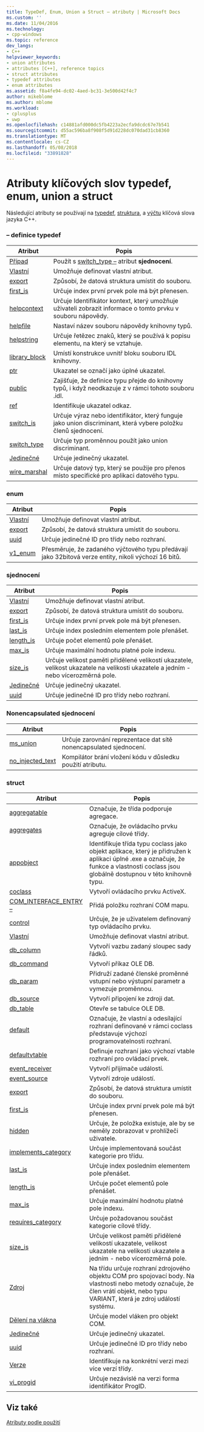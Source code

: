 ```yaml
---
title: TypeDef, Enum, Union a Struct – atributy | Microsoft Docs
ms.custom: ''
ms.date: 11/04/2016
ms.technology:
- cpp-windows
ms.topic: reference
dev_langs:
- C++
helpviewer_keywords:
- union attributes
- attributes [C++], reference topics
- struct attributes
- typedef attributes
- enum attributes
ms.assetid: f8a4fe94-dc02-4aed-bc31-3e500d42f4c7
author: mikeblome
ms.author: mblome
ms.workload:
- cplusplus
- uwp
ms.openlocfilehash: c14881afd000dc5fb4223a2ecfa9dcdc67e7b541
ms.sourcegitcommit: d55ac596ba8f908f5d91d228dc070dad31cb8360
ms.translationtype: MT
ms.contentlocale: cs-CZ
ms.lasthandoff: 05/08/2018
ms.locfileid: "33891828"
---
```

# <a name="typedef-enum-union-and-struct-attributes"></a>Atributy klíčových slov typedef, enum, union a struct
Následující atributy se používají na [typedef](http://msdn.microsoft.com/en-us/cc96cf26-ba93-4179-951e-695d1f5fdcf1), [struktura](../cpp/struct-cpp.md), a [výčtu](../cpp/enumerations-cpp.md) klíčová slova jazyka C++.  
  
### <a name="typedef"></a>– definice typedef  
  
|Atribut|Popis|  
|---------------|-----------------|  
|[Případ](../windows/case-cpp.md)|Použít s [switch_type –](../windows/switch-type.md) atribut **sjednocení**.|  
|[Vlastní](../windows/custom-cpp.md)|Umožňuje definovat vlastní atribut.|  
|[export](../windows/export.md)|Způsobí, že datová struktura umístit do souboru.|  
|[first_is](../windows/first-is.md)|Určuje index první prvek pole má být přenesen.|  
|[helpcontext](../windows/helpcontext.md)|Určuje Identifikátor kontext, který umožňuje uživateli zobrazit informace o tomto prvku v souboru nápovědy.|  
|[helpfile](../windows/helpfile.md)|Nastaví název souboru nápovědy knihovny typů.|  
|[helpstring](../windows/helpstring.md)|Určuje řetězec znaků, který se používá k popisu elementu, na který se vztahuje.|  
|[library_block](../windows/library-block.md)|Umístí konstrukce uvnitř bloku souboru IDL knihovny.|  
|[ptr](../windows/ptr.md)|Ukazatel se označí jako úplné ukazatel.|  
|[public](../windows/public-cpp-attributes.md)|Zajišťuje, že definice typu přejde do knihovny typů, i když neodkazuje z v rámci tohoto souboru .idl.|  
|[ref](../windows/ref-cpp.md)|Identifikuje ukazatel odkaz.|  
|[switch_is](../windows/switch-is.md)|Určuje výraz nebo identifikátor, který funguje jako union discriminant, která vybere položku členů sjednocení.|  
|[switch_type](../windows/switch-type.md)|Určuje typ proměnnou použít jako union discriminant.|  
|[Jedinečné](../windows/unique-cpp.md)|Určuje jedinečný ukazatel.|  
|[wire_marshal](../windows/wire-marshal.md)|Určuje datový typ, který se použije pro přenos místo specifické pro aplikaci datového typu.|  
  
### <a name="enum"></a>enum  
  
|Atribut|Popis|  
|---------------|-----------------|  
|[Vlastní](../windows/custom-cpp.md)|Umožňuje definovat vlastní atribut.|  
|[export](../windows/export.md)|Způsobí, že datová struktura umístit do souboru.|  
|[uuid](../windows/uuid-cpp-attributes.md)|Určuje jedinečné ID pro třídy nebo rozhraní.|  
|[v1_enum](../windows/v1-enum.md)|Přesměruje, že zadaného výčtového typu předávají jako 32bitová verze entity, nikoli výchozí 16 bitů.|  
  
### <a name="union"></a>sjednocení  
  
|Atribut|Popis|  
|---------------|-----------------|  
|[Vlastní](../windows/custom-cpp.md)|Umožňuje definovat vlastní atribut.|  
|[export](../windows/export.md)|Způsobí, že datová struktura umístit do souboru.|  
|[first_is](../windows/first-is.md)|Určuje index první prvek pole má být přenesen.|  
|[last_is](../windows/last-is.md)|Určuje index posledním elementem pole přenášet.|  
|[length_is](../windows/length-is.md)|Určuje počet elementů pole přenášet.|  
|[max_is](../windows/max-is.md)|Určuje maximální hodnotu platné pole indexu.|  
|[size_is](../windows/size-is.md)|Určuje velikost paměti přidělené velikostí ukazatele, velikost ukazatele na velikosti ukazatele a jedním - nebo vícerozměrná pole.|  
|[Jedinečné](../windows/unique-cpp.md)|Určuje jedinečný ukazatel.|  
|[uuid](../windows/uuid-cpp-attributes.md)|Určuje jedinečné ID pro třídy nebo rozhraní.|  
  
### <a name="nonencapsulated-union"></a>Nonencapsulated sjednocení  
  
|Atribut|Popis|  
|---------------|-----------------|  
|[ms_union](../windows/ms-union.md)|Určuje zarovnání reprezentace dat sítě nonencapsulated sjednocení.|  
|[no_injected_text](../windows/no-injected-text.md)|Kompilátor brání vložení kódu v důsledku použití atributu.|  
  
### <a name="struct"></a>struct   
  
|Atribut|Popis|  
|---------------|-----------------|  
|[aggregatable](../windows/aggregatable.md)|Označuje, že třída podporuje agregace.|  
|[aggregates](../windows/aggregates.md)|Označuje, že ovládacího prvku agreguje cílové třídy.|  
|[appobject](../windows/appobject.md)|Identifikuje třída typu coclass jako objekt aplikace, který je přidružen k aplikaci úplné .exe a označuje, že funkce a vlastnosti coclass jsou globálně dostupnou v této knihovně typu.|  
|[coclass](../windows/coclass.md)|Vytvoří ovládacího prvku ActiveX.|  
|[COM_INTERFACE_ENTRY –](../windows/com-interface-entry-cpp.md)|Přidá položku rozhraní COM mapu.|  
|[control](../windows/control.md)|Určuje, že je uživatelem definovaný typ ovládacího prvku.|  
|[Vlastní](../windows/custom-cpp.md)|Umožňuje definovat vlastní atribut.|  
|[db_column](../windows/db-column.md)|Vytvoří vazbu zadaný sloupec sady řádků.|  
|[db_command](../windows/db-command.md)|Vytvoří příkaz OLE DB.|  
|[db_param](../windows/db-param.md)|Přidruží zadané členské proměnné vstupní nebo výstupní parametr a vymezuje proměnnou.|  
|[db_source](../windows/db-source.md)|Vytvoří připojení ke zdroji dat.|  
|[db_table](../windows/db-table.md)|Otevře se tabulce OLE DB.|  
|[default](../windows/default-cpp.md)|Označuje, že vlastní a odesílající rozhraní definované v rámci coclass představuje výchozí programovatelnosti rozhraní.|  
|[defaultvtable](../windows/defaultvtable.md)|Definuje rozhraní jako výchozí vtable rozhraní pro ovládací prvek.|  
|[event_receiver](../windows/event-receiver.md)|Vytvoří přijímače událostí.|  
|[event_source](../windows/event-source.md)|Vytvoří zdroje událostí.|  
|[export](../windows/export.md)|Způsobí, že datová struktura umístit do souboru.|  
|[first_is](../windows/first-is.md)|Určuje index první prvek pole má být přenesen.|  
|[hidden](../windows/hidden.md)|Určuje, že položka existuje, ale by se neměly zobrazovat v prohlížeči uživatele.|  
|[implements_category](../windows/implements-category.md)|Určuje implementovaná součást kategorie pro třídu.|  
|[last_is](../windows/last-is.md)|Určuje index posledním elementem pole přenášet.|  
|[length_is](../windows/length-is.md)|Určuje počet elementů pole přenášet.|  
|[max_is](../windows/max-is.md)|Určuje maximální hodnotu platné pole indexu.|  
|[requires_category](../windows/requires-category.md)|Určuje požadovanou součást kategorie cílové třídy.|  
|[size_is](../windows/size-is.md)|Určuje velikost paměti přidělené velikostí ukazatele, velikost ukazatele na velikosti ukazatele a jedním - nebo vícerozměrná pole.|  
|[Zdroj](../windows/source-cpp.md)|Na třídu určuje rozhraní zdrojového objektu COM pro spojovací body. Na vlastnosti nebo metody označuje, že člen vrátí objekt, nebo typu VARIANT, která je zdroj událostí systému.|  
|[Dělení na vlákna](../windows/threading-cpp.md)|Určuje model vláken pro objekt COM.|  
|[Jedinečné](../windows/unique-cpp.md)|Určuje jedinečný ukazatel.|  
|[uuid](../windows/uuid-cpp-attributes.md)|Určuje jedinečné ID pro třídy nebo rozhraní.|  
|[Verze](../windows/version-cpp.md)|Identifikuje na konkrétní verzi mezi více verzí třídy.|  
|[vi_progid](../windows/vi-progid.md)|Určuje nezávislé na verzi forma identifikátor ProgID.|  
  
## <a name="see-also"></a>Viz také  
 [Atributy podle použití](../windows/attributes-by-usage.md)